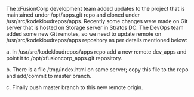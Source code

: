 The xFusionCorp development team added updates to the project that is maintained under /opt/apps.git repo and cloned under /usr/src/kodekloudrepos/apps. Recently some changes were made on Git server that is hosted on Storage server in Stratos DC. The DevOps team added some new Git remotes, so we need to update remote on /usr/src/kodekloudrepos/apps repository as per details mentioned below:


a. In /usr/src/kodekloudrepos/apps repo add a new remote dev_apps and point it to /opt/xfusioncorp_apps.git repository.


b. There is a file /tmp/index.html on same server; copy this file to the repo and add/commit to master branch.


c. Finally push master branch to this new remote origin.
